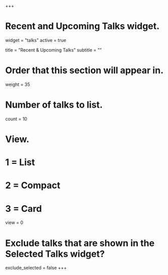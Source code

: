 +++
# Recent and Upcoming Talks widget.
widget = "talks"
active = true

title = "Recent & Upcoming Talks"
subtitle = ""

# Order that this section will appear in.
weight = 35

# Number of talks to list.
count = 10

# View.
#   1 = List
#   2 = Compact
#   3 = Card
view = 0

# Exclude talks that are shown in the Selected Talks widget?
exclude_selected = false
+++
